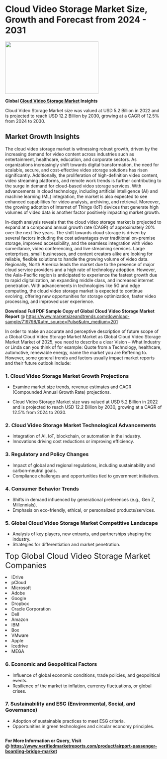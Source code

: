 <H1>Cloud Video Storage Market Size, Growth and Forecast from 2024 - 2031</H1><img class="aligncenter size-medium wp-image-584254" src="https://thirdeyenews.in/wp-content/uploads/2024/09/Global-Market-Research-300x168.jpeg" alt="" width="300" height="168" /><p><strong>Global&nbsp;<a href="https://www.marketsizeandtrends.com/download-sample/719798/&amp;utm_source=Pulse&amp;utm_medium=201">Cloud Video Storage Market</a> Insights</strong></p><p>Cloud Video Storage Market size was valued at USD 5.2 Billion in 2022 and is projected to reach USD 12.2 Billion by 2030, growing at a CAGR of 12.5% from 2024 to 2030.</p><p><h2>Market Growth Insights</h2> <p>The cloud video storage market is witnessing robust growth, driven by the increasing demand for video content across industries such as entertainment, healthcare, education, and corporate sectors. As organizations increasingly shift towards digital transformation, the need for scalable, secure, and cost-effective video storage solutions has risen significantly. Additionally, the proliferation of high-definition video content, video streaming platforms, and remote work trends is further contributing to the surge in demand for cloud-based video storage services. With advancements in cloud technology, including artificial intelligence (AI) and machine learning (ML) integration, the market is also expected to see enhanced capabilities for video analysis, archiving, and retrieval. Moreover, the growing adoption of Internet of Things (IoT) devices that generate high volumes of video data is another factor positively impacting market growth. </p> <p>In-depth analysis reveals that the cloud video storage market is projected to expand at a compound annual growth rate (CAGR) of approximately 20% over the next five years. The shift towards cloud storage is driven by several factors including the cost advantages over traditional on-premise storage, improved accessibility, and the seamless integration with video surveillance, video conferencing, and live streaming services. Large enterprises, small businesses, and content creators alike are looking for reliable, flexible solutions to handle the growing volume of video data. Regionally, North America leads the market due to the presence of major cloud service providers and a high rate of technology adoption. However, the Asia-Pacific region is anticipated to experience the fastest growth due to rapid digitalization, an expanding middle class, and increased internet penetration. With advancements in technologies like 5G and edge computing, the cloud video storage market is expected to continue evolving, offering new opportunities for storage optimization, faster video processing, and improved user experience. </p><p><span class=""><strong>Download Full PDF Sample Copy of Global Cloud Video Storage Market Report</strong> @ <a href="https://www.marketsizeandtrends.com/download-sample/719798/&amp;utm_source=Pulse&amp;utm_medium=201" target="_blank">https://www.marketsizeandtrends.com/download-sample/719798/&amp;utm_source=Pulse&amp;utm_medium=201</a></span></p><p>In order to make an accurate and perceptive description of future scope of a Global&nbsp;Cloud Video Storage Market Market as Global&nbsp;Cloud Video Storage Market Market of 2025, you need to describe a clear Vision &ndash; What Industry or Linda can you think of for example: Quote from a Technology, healthcare, automotive, renewable energy, name the market you are Reffering to. However, some general trends and factors usually impact market reports and their future outlook include:</p><h3>1.&nbsp;<strong>Cloud Video Storage Market Growth Projections</strong></h3><ul><li>Examine market size trends, revenue estimates and CAGR (Compounded Annual Growth Rate) projections.</li><li><p>Cloud Video Storage Market size was valued at USD 5.2 Billion in 2022 and is projected to reach USD 12.2 Billion by 2030, growing at a CAGR of 12.5% from 2024 to 2030.</p></li></ul><h3>2.&nbsp;<strong>Cloud Video Storage Market Technological Advancements</strong></h3><ul><li>Integration of AI, IoT, blockchain, or automation in the industry.</li><li>Innovations driving cost reductions or improving efficiency.</li></ul><h3>3.&nbsp;<strong>Regulatory and Policy Changes</strong></h3><ul><li>Impact of global and regional regulations, including sustainability and carbon-neutral goals.</li><li>Compliance challenges and opportunities tied to government initiatives.</li></ul><h3>4.&nbsp;<strong>Consumer Behavior Trends</strong></h3><ul><li>Shifts in demand influenced by generational preferences (e.g., Gen Z, Millennials).</li><li>Emphasis on eco-friendly, ethical, or personalized products/services.</li></ul><h3>5.&nbsp;<strong>Global Cloud Video Storage Market Competitive Landscape</strong></h3><ul><li>Analysis of key players, new entrants, and partnerships shaping the industry.</li><li>Strategies for differentiation and market penetration.</li></ul><p data-pm-slice="1 1 []"><span style="color: inherit; font-family: inherit; font-size: 25px;">Top Global Cloud Video Storage Market Companies</span></p><div class="" data-test-id=""><p><li>IDrive</li><li> pCloud</li><li> Microsoft</li><li> Adobe</li><li> Google</li><li> Dropbox</li><li> Oracle Corporation</li><li> Dell</li><li> Amazon</li><li> IBM</li><li> Box</li><li> VMware</li><li> Apple</li><li> Icedrive</li><li> MEGA</li></p></div><h3>6.&nbsp;<strong>Economic and Geopolitical Factors</strong></h3><ul><li>Influence of global economic conditions, trade policies, and geopolitical events.</li><li>Resilience of the market to inflation, currency fluctuations, or global crises.</li></ul><h3>7.&nbsp;<strong>Sustainability and ESG (Environmental, Social, and Governance)</strong></h3><ul><li>Adoption of sustainable practices to meet ESG criteria.</li><li>Opportunities in green technologies and circular economy principles.</li></ul><h2><strong style="font-size: 14px;">For More Information or Query, Visit @&nbsp;</strong><a style="background-color: #ffffff; font-size: 14px;" href="https://www.marketsizeandtrends.com/report/cloud-video-storage-market/" target="_blank">https://www.verifiedmarketreports.com/product/airport-passenger-boarding-bridge-market</a></h2>
